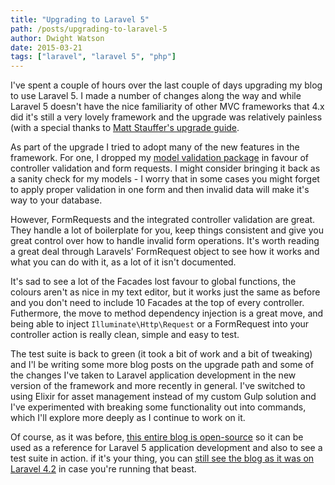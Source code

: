 ```yaml
---
title: "Upgrading to Laravel 5"
path: /posts/upgrading-to-laravel-5
author: Dwight Watson
date: 2015-03-21
tags: ["laravel", "laravel 5", "php"]
---
```


I've spent a couple of hours over the last couple of days upgrading my blog to use Laravel 5. I made a number of changes along the way and while Laravel 5 doesn't have the nice familiarity of other MVC frameworks that 4.x did it's still a very lovely framework and the upgrade was relatively painless (with a special thanks to [Matt Stauffer's upgrade guide](https://mattstauffer.co/blog/upgrading-from-laravel-4-to-laravel-5).

As part of the upgrade I tried to adopt many of the new features in the framework. For one, I dropped my [model validation package](https://github.com/dwightwatson/validating) in favour of controller validation and form requests. I might consider bringing it back as a sanity check for my models - I worry that in some cases you might forget to apply proper validation in one form and then invalid data will make it's way to your database.

However, FormRequests and the integrated controller validation are great. They handle a lot of boilerplate for you, keep things consistent and give you great control over how to handle invalid form operations. It's worth reading a great deal through Laravels' FormRequest object to see how it works and what you can do with it, as a lot of it isn't documented.

It's sad to see a lot of the Facades lost favour to global functions, the colours aren't as nice in my text editor, but it works just the same as before and you don't need to include 10 Facades at the top of every controller. Futhermore, the move to method dependency injection is a great move, and being able to inject `Illuminate\Http\Request` or a FormRequest into your controller action is really clean, simple and easy to test.

The test suite is back to green (it took a bit of work and a bit of tweaking) and I'l be writing some more blog posts on the upgrade path and some of the changes I've taken to Laravel application development in the new version of the framework and more recently in general. I've switched to using Elixir for asset management instead of my custom Gulp solution and I've experimented with breaking some functionality out into commands, which I'll explore more deeply as I continue to work on it.

Of course, as it was before, [this entire blog is open-source](https://github.com/dwightwatson/neontsunami) so it can be used as a reference for Laravel 5 application development and also to see a test suite in action. if it's your thing, you can [still see the blog as it was on Laravel 4.2](https://github.com/dwightwatson/neontsunami/tree/85ed06524e834999678ff92bbab520d17ce17889) in case you're running that beast.
